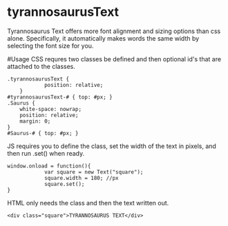 # tyrannosaurusText
Tyrannosaurus Text offers more font alignment and sizing options than css alone.
Specifically, it automatically makes words the same width by selecting the font size for you.

#Usage
CSS requres two classes be defined and then optional id's that are attached to the classes.
```
.tyrannosaurusText {
			position: relative;
	}
#tyrannosaurusText-# { top: #px; }
.Saurus {
	white-space: nowrap;
	position: relative;
	margin: 0;
}
#Saurus-# { top: #px; }
```
JS requires you to define the class, set the width of the text in pixels, and then run .set() when ready.
```
window.onload = function(){
			var square = new Text("square");
			square.width = 180; //px
			square.set();
}
```
HTML only needs the class and then the text written out.
```
<div class="square">TYRANNOSAURUS TEXT</div>
```
